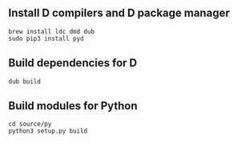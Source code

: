 ## Install D compilers and D package manager

    brew install ldc dmd dub
    sudo pip3 install pyd

## Build dependencies for D

    dub build

## Build modules for Python

    cd source/py
    python3 setup.py build
